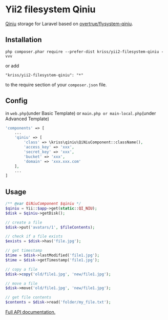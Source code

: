Yii2 filesystem Qiniu
=====================
[Qiniu](http://www.qiniu.com/) storage for Laravel based on [overtrue/flysystem-qiniu](https://github.com/overtrue/flysystem-qiniu).

Installation
------------

```
php composer.phar require --prefer-dist kriss/yii2-filesystem-qiniu -vvv
```

or add

```
"kriss/yii2-filesystem-qiniu": "*"
```

to the require section of your `composer.json` file.

Config
-----

in `web.php`(under Basic Template) or `main.php or main-local.php`(under Advanced Template)

```php
'components' => [
    ...
    'qiniu' => [
        'class' => \kriss\qiniu\QiNiuComponent::className(),
        'access_key' => 'xxx',
        'secret_key' => 'xxx',
        'bucket' => 'xxx',
        'domain' => 'xxx.xxx.com'
    ],
    ...
]
```

Usage
-----

```php
/** @var QiNiuComponent $qiniu */
$qiniu = Yii::$app->get(static::QI_NIU);
$disk = $qiniu->getDisk();

// create a file
$disk->put('avatars/1', $fileContents);

// check if a file exists
$exists = $disk->has('file.jpg');

// get timestamp
$time = $disk->lastModified('file1.jpg');
$time = $disk->getTimestamp('file1.jpg');

// copy a file
$disk->copy('old/file1.jpg', 'new/file1.jpg');

// move a file
$disk->move('old/file1.jpg', 'new/file1.jpg');

// get file contents
$contents = $disk->read('folder/my_file.txt');
```

[Full API documentation.](http://flysystem.thephpleague.com/api/)